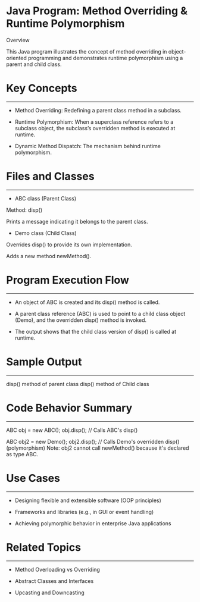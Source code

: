 # Java Program: Method Overriding & Runtime Polymorphism

Overview

This Java program illustrates the concept of method overriding in object-oriented programming and demonstrates runtime polymorphism using a parent and child class.



# Key Concepts
--------------
* Method Overriding: Redefining a parent class method in a subclass.

* Runtime Polymorphism: When a superclass reference refers to a subclass object, the subclass’s overridden method is executed at runtime.

* Dynamic Method Dispatch: The mechanism behind runtime polymorphism.



# Files and Classes
-------------------
* ABC class (Parent Class)

Method: disp()

Prints a message indicating it belongs to the parent class.

* Demo class (Child Class)

Overrides disp() to provide its own implementation.

Adds a new method newMethod().



# Program Execution Flow
------------------------
* An object of ABC is created and its disp() method is called.

* A parent class reference (ABC) is used to point to a child class object (Demo), and the overridden disp() method is invoked.

* The output shows that the child class version of disp() is called at runtime.




# Sample Output
---------------
disp() method of parent class
disp() method of Child class



# Code Behavior Summary
-----------------------
ABC obj = new ABC();
obj.disp();          // Calls ABC's disp()

ABC obj2 = new Demo();
obj2.disp();         // Calls Demo's overridden disp() (polymorphism)
Note: obj2 cannot call newMethod() because it's declared as type ABC.




# Use Cases
-----------
* Designing flexible and extensible software (OOP principles)

* Frameworks and libraries (e.g., in GUI or event handling)

* Achieving polymorphic behavior in enterprise Java applications




# Related Topics
----------------
* Method Overloading vs Overriding

* Abstract Classes and Interfaces

* Upcasting and Downcasting